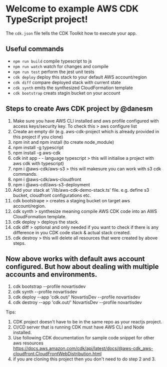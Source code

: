 # Welcome to example AWS CDK TypeScript project!


The `cdk.json` file tells the CDK Toolkit how to execute your app.

## Useful commands

 * `npm run build`   compile typescript to js
 * `npm run watch`   watch for changes and compile
 * `npm run test`    perform the jest unit tests
 * `cdk deploy`      deploy this stack to your default AWS account/region
 * `cdk diff`        compare deployed stack with current state
 * `cdk synth`       emits the synthesized CloudFormation template
 * `cdk bootstrap`   creats stagin bucket on your account 



## Steps to create Aws CDK project by @danesm

1. Make sure you have AWS CLI installed and aws profile configured with access keys/security key. To check this > aws configure list
2. Create an empty dir (e.g. aws-cdk-project which is already provided in this project if you clone) 
3. npm init and npm install (to create node_module)
4. npm install -g typescript 
5. npm install -g aws-cdk  
6. cdk init app - - language typescript  > this will initialise a project with aws cdk with typescript)
7. npm i @aws-cdk/aws-s3  > this will makesure you can work with s3 cdk commands.
8. npm i @aws-cdk/aws-cloudfront
9. npm i @aws-cdl/aws-s3-deployment
10. Add your stack at '/lib/aws-cdk-demo-stack.ts' file. e.g. define s3 bucket, cloudfront configurations etc.
11. cdk bootstrape  >  creates a staging bucket on target aws account/region. 
12. cdk synth       >  synthesize meaning compile AWS CDK code into an AWS CloudFormation template.  
13. cdk deploy      >  deploys the stack. 
14. cdk diff        >  optional and only needed if you want to check if there is any difference in you CDK code stack & actual stack created.
15. cdk destroy     >  this will delete all resources that were created by above steps.

## Now above works with default aws account configured. But how about dealing with multiple accounts and environments. 

1. cdk bootstrap --profile novartisdev 
2. cdk synth     --profile novartisdev 
3. cdk deploy --app 'cdk.out/' NovartisDev --profile novartisdev
4. cdk destroy --app 'cdk.out/' NovartisDev --profile novartisdev






Tips: 

1. CDK project doesn't have to be in the same repo as your reactjs project. 
2. CI/CD server that is running CDK must have AWS CLI and Node installed. 
3. Use following CDK documentation for sample code snippet for other aws resources https://docs.aws.amazon.com/cdk/api/latest/docs/@aws-cdk_aws-cloudfront.CloudFrontWebDistribution.html
4. if you are cloning this project then you don't need to do step 2 and 3.

  


